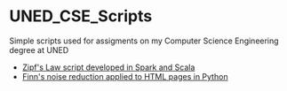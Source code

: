 # UNED_CSE_Scripts

Simple scripts used for assigments on my Computer Science Engineering degree at UNED

- [Zipf's Law script developed in Spark and Scala](https://github.com/ppanero/UNED_CSE_Scripts/tree/master/ZipfsLaw)
- [Finn's noise reduction applied to HTML pages in Python](https://github.com/ppanero/UNED_CSE_Scripts/tree/master/Finn)
